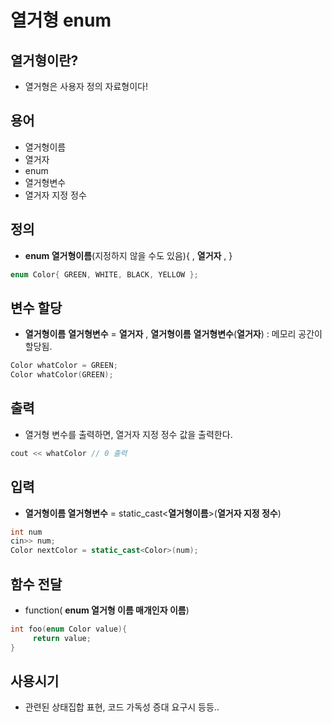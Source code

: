 # 열거형 enum

## 열거형이란?
 - 열거형은 사용자 정의 자료형이다!
 
## 용어 
- 열거형이름
- 열거자
- enum
- 열거형변수
- 열거자 지정 정수

## 정의 
- **enum 열거형이름**(지정하지 않을 수도 있음){ , **열거자** , }
```cpp
enum Color{ GREEN, WHITE, BLACK, YELLOW };
```

## 변수 할당
- **열거형이름** **열거형변수** = **열거자** , **열거형이름** **열거형변수**(**열거자**) : 메모리 공간이 할당됨.
```cpp
Color whatColor = GREEN;
Color whatColor(GREEN);
```
## 출력
- 열거형 변수를 출력하면, 열거자 지정 정수 값을 출력한다. 
```cpp
cout << whatColor // 0 출력
```
## 입력
- **열거형이름 열거형변수** = static_cast<**열거형이름**>(**열거자 지정 정수**)
```cpp
int num
cin>> num;
Color nextColor = static_cast<Color>(num);
```
## 함수 전달
- function( **enum 열거형 이름 매개인자 이름**)
```cpp
int foo(enum Color value){
     return value;
}
```
## 사용시기
- 관련된 상태집합 표현, 코드 가독성 증대 요구시 등등..
